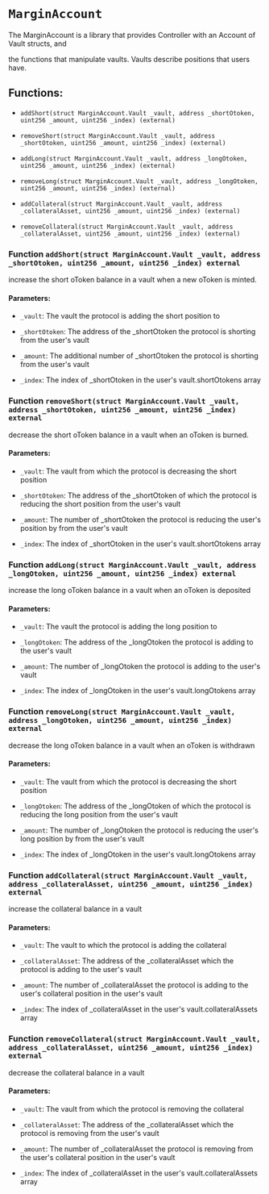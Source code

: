 # `MarginAccount`

The MarginAccount is a library that provides Controller with an Account of Vault structs, and

the functions that manipulate vaults. Vaults describe positions that users have.

## Functions:

- `addShort(struct MarginAccount.Vault _vault, address _shortOtoken, uint256 _amount, uint256 _index) (external)`

- `removeShort(struct MarginAccount.Vault _vault, address _shortOtoken, uint256 _amount, uint256 _index) (external)`

- `addLong(struct MarginAccount.Vault _vault, address _longOtoken, uint256 _amount, uint256 _index) (external)`

- `removeLong(struct MarginAccount.Vault _vault, address _longOtoken, uint256 _amount, uint256 _index) (external)`

- `addCollateral(struct MarginAccount.Vault _vault, address _collateralAsset, uint256 _amount, uint256 _index) (external)`

- `removeCollateral(struct MarginAccount.Vault _vault, address _collateralAsset, uint256 _amount, uint256 _index) (external)`

### Function `addShort(struct MarginAccount.Vault _vault, address _shortOtoken, uint256 _amount, uint256 _index) external`

increase the short oToken balance in a vault when a new oToken is minted.

#### Parameters:

- `_vault`: The vault the protocol is adding the short position to

- `_shortOtoken`: The address of the _shortOtoken the protocol is shorting from the user's vault

- `_amount`: The additional number of _shortOtoken the protocol is shorting from the user's vault

- `_index`: The index of _shortOtoken in the user's vault.shortOtokens array

### Function `removeShort(struct MarginAccount.Vault _vault, address _shortOtoken, uint256 _amount, uint256 _index) external`

decrease the short oToken balance in a vault when an oToken is burned.

#### Parameters:

- `_vault`: The vault from which the protocol is decreasing the short position

- `_shortOtoken`: The address of the _shortOtoken of which the protocol is reducing the short position from the user's vault

- `_amount`: The number of _shortOtoken the protocol is reducing the user's position by from the user's vault

- `_index`: The index of _shortOtoken in the user's vault.shortOtokens array

### Function `addLong(struct MarginAccount.Vault _vault, address _longOtoken, uint256 _amount, uint256 _index) external`

increase the long oToken balance in a vault when an oToken is deposited

#### Parameters:

- `_vault`: The vault the protocol is adding the long position to

- `_longOtoken`: The address of the _longOtoken the protocol is adding to the user's vault

- `_amount`: The number of _longOtoken the protocol is adding to the user's vault

- `_index`: The index of _longOtoken in the user's vault.longOtokens array

### Function `removeLong(struct MarginAccount.Vault _vault, address _longOtoken, uint256 _amount, uint256 _index) external`

decrease the long oToken balance in a vault when an oToken is withdrawn

#### Parameters:

- `_vault`: The vault from which the protocol is decreasing the short position

- `_longOtoken`: The address of the _longOtoken of which the protocol is reducing the long position from the user's vault

- `_amount`: The number of _longOtoken the protocol is reducing the user's long position by from the user's vault

- `_index`: The index of _longOtoken in the user's vault.longOtokens array

### Function `addCollateral(struct MarginAccount.Vault _vault, address _collateralAsset, uint256 _amount, uint256 _index) external`

increase the collateral balance in a vault

#### Parameters:

- `_vault`: The vault to which the protocol is adding the collateral

- `_collateralAsset`: The address of the _collateralAsset which the protocol is adding to the user's vault

- `_amount`: The number of _collateralAsset the protocol is adding to the user's collateral position in the user's vault

- `_index`: The index of _collateralAsset in the user's vault.collateralAssets array

### Function `removeCollateral(struct MarginAccount.Vault _vault, address _collateralAsset, uint256 _amount, uint256 _index) external`

decrease the collateral balance in a vault

#### Parameters:

- `_vault`: The vault from which the protocol is removing the collateral

- `_collateralAsset`: The address of the _collateralAsset which the protocol is removing from the user's vault

- `_amount`: The number of _collateralAsset the protocol is removing from the user's collateral position in the user's vault

- `_index`: The index of _collateralAsset in the user's vault.collateralAssets array
